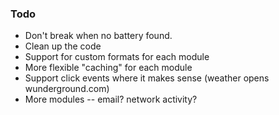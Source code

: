 ### Todo

* Don't break when no battery found.
* Clean up the code
* Support for custom formats for each module
* More flexible "caching" for each module
* Support click events where it makes sense (weather opens wunderground.com)
* More modules -- email? network activity?
